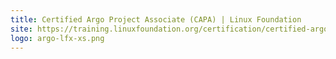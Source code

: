 ```yaml
---
title: Certified Argo Project Associate (CAPA) | Linux Foundation
site: https://training.linuxfoundation.org/certification/certified-argo-project-associate-capa/
logo: argo-lfx-xs.png
---
```

